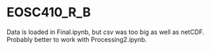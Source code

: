 # EOSC410_R_B
Data is loaded in Final.ipynb, but csv was too big as well as netCDF.
Probably better to work with Processing2.ipynb.
